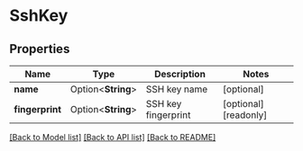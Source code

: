 # SshKey

## Properties

Name | Type | Description | Notes
------------ | ------------- | ------------- | -------------
**name** | Option<**String**> | SSH key name | [optional]
**fingerprint** | Option<**String**> | SSH key fingerprint | [optional][readonly]

[[Back to Model list]](../README.md#documentation-for-models) [[Back to API list]](../README.md#documentation-for-api-endpoints) [[Back to README]](../README.md)


